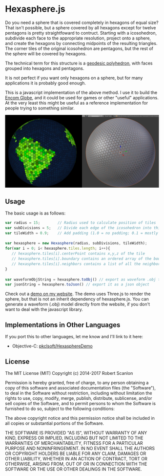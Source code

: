 Hexasphere.js
=============
Do you need a sphere that is covered completely in hexagons of equal size?  That isn't possible, but a sphere covered by all hexagons except for twelve pentagons is pretty straightfoward to contruct.  Starting with a icosohedron, subdivide each face to the appropriate resolution, project onto a sphere, and create the hexagons by connecting midpoints of the resulting triangles.  The corner tiles of the original icosohedron are pentagons, but the rest of the sphere will be covered by hexagons.

The technical term for this structure is a [geodesic polyhedron](https://en.wikipedia.org/wiki/Geodesic_polyhedron), with faces grouped into hexagons and pentagons.

It is not perfect if you want only hexagons on a sphere, but for many applications it is probably good enough.

This is a javascript implementation of the above method.  I use it to build the [Encom Globe](http://github.com/arscan/encom-globe), and it could be used for games or other "useful" applications. At the very least this might be useful as a reference implementation for people trying to something similar.

![Screenshot](screenshot.jpg)

Usage
---------

The basic usage is as follows: 

```javascript
var radius = 15;        // Radius used to calculate position of tiles
var subDivisions = 5;   // Divide each edge of the icosohedron into this many segments
var tileWidth = 0.9;    // Add padding (1.0 = no padding; 0.1 = mostly padding)

var hexasphere = new Hexasphere(radius, subDivisions, tileWidth);
for(var i = 0; i< hexasphere.tiles.length; i++){
   // hexasphere.tiles[i].centerPoint contains x,y,z of the tile
   // hexasphere.tiles[i].boundary contains an ordered array of the boundary points
   // hexasphere.tiles[i].neighbors contains a list of all the neighboring tiles
}

var waveformObjString = hexasphere.toObj() // export as waveform .obj to use in 3d modelling software
var jsonString = hexasphere.toJson() // export it as a json object

```

Check out a [demo on my website](https://www.robscanlon.com/hexasphere/).  The demo uses Three.js to render the sphere, but that is not an inherit dependency of hexasphere.js.
You can generate a waveform (.obj) model directly from the website, if you don't want to deal with the javascript library.

Implementations in Other Languages
--------

If you port this to other languages, let me know and I'll link to it here:

- Objective-C: [pkclsoft/HexasphereDemo](https://github.com/pkclsoft/HexasphereDemo)

License
--------

The MIT License (MIT) Copyright (c) 2014-2017 Robert Scanlon

Permission is hereby granted, free of charge, to any person obtaining a copy of this software and associated documentation files (the "Software"), to deal in the Software without restriction, including without limitation the rights to use, copy, modify, merge, publish, distribute, sublicense, and/or sell copies of the Software, and to permit persons to whom the Software is furnished to do so, subject to the following conditions:

The above copyright notice and this permission notice shall be included in all copies or substantial portions of the Software.

THE SOFTWARE IS PROVIDED "AS IS", WITHOUT WARRANTY OF ANY KIND, EXPRESS OR IMPLIED, INCLUDING BUT NOT LIMITED TO THE WARRANTIES OF MERCHANTABILITY, FITNESS FOR A PARTICULAR PURPOSE AND NONINFRINGEMENT. IN NO EVENT SHALL THE AUTHORS OR COPYRIGHT HOLDERS BE LIABLE FOR ANY CLAIM, DAMAGES OR OTHER LIABILITY, WHETHER IN AN ACTION OF CONTRACT, TORT OR OTHERWISE, ARISING FROM, OUT OF OR IN CONNECTION WITH THE SOFTWARE OR THE USE OR OTHER DEALINGS IN THE SOFTWARE.
